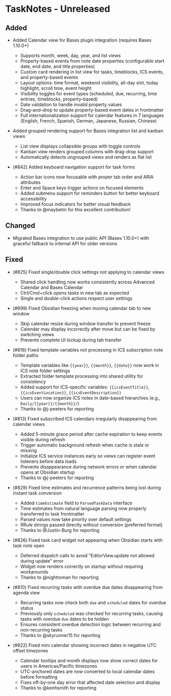 # TaskNotes - Unreleased

<!--

**Added** for new features.
**Changed** for changes in existing functionality.
**Deprecated** for soon-to-be removed features.
**Removed** for now removed features.
**Fixed** for any bug fixes.
**Security** in case of vulnerabilities.

Always acknowledge contributors and those who report issues.

Example:

```
## Fixed

- (#768) Fixed calendar view appearing empty in week and day views due to invalid time configuration values
  - Added time validation in settings UI with proper error messages and debouncing
  - Added runtime sanitization in calendar with safe defaults (00:00:00, 24:00:00, 08:00:00)
  - Prevents "Cannot read properties of null (reading 'years')" error from FullCalendar
  - Thanks to @userhandle for reporting and help debugging
```

-->

## Added

- Added Calendar view for Bases plugin integration (requires Bases 1.10.0+)
  - Supports month, week, day, year, and list views
  - Property-based events from note date properties (configurable start date, end date, and title properties)
  - Custom card rendering in list view for tasks, timeblocks, ICS events, and property-based events
  - Layout options: time format, weekend visibility, all-day slot, today highlight, scroll time, event height
  - Visibility toggles for event types (scheduled, due, recurring, time entries, timeblocks, property-based)
  - Date validation to handle invalid property values
  - Drag-and-drop to update property-based event dates in frontmatter
  - Full internationalization support for calendar features in 7 languages (English, French, Spanish, German, Japanese, Russian, Chinese)

- Added grouped rendering support for Bases integration list and kanban views
  - List view displays collapsible groups with toggle controls
  - Kanban view renders grouped columns with drag-drop support
  - Automatically detects ungrouped views and renders as flat list

- (#842) Added keyboard navigation support for task forms
  - Action bar icons now focusable with proper tab order and ARIA attributes
  - Enter and Space keys trigger actions on focused elements
  - Added submenu support for reminders button for better keyboard accessibility
  - Improved focus indicators for better visual feedback
  - Thanks to @maybetm for this excellent contribution!

## Changed

- Migrated Bases integration to use public API (Bases 1.10.0+) with graceful fallback to internal API for older versions

## Fixed

- (#825) Fixed single/double click settings not applying to calendar views
  - Shared click handling now works consistently across Advanced Calendar and Bases Calendar
  - Ctrl/Cmd+click opens tasks in new tab as expected
  - Single and double-click actions respect user settings

- (#699) Fixed Obsidian freezing when moving calendar tab to new window
  - Skip calendar resize during window transfer to prevent freeze
  - Calendar may display incorrectly after move but can be fixed by switching views
  - Prevents complete UI lockup during tab transfer

- (#816) Fixed template variables not processing in ICS subscription note folder paths
  - Template variables like `{{year}}`, `{{month}}`, `{{date}}` now work in ICS note folder settings
  - Extracted folder template processing into shared utility for consistency
  - Added support for ICS-specific variables: `{{icsEventTitle}}`, `{{icsEventLocation}}`, `{{icsEventDescription}}`
  - Users can now organize ICS notes in date-based hierarchies (e.g., `Daily/{{year}}/{{month}}/`)
  - Thanks to @j-peeters for reporting

- (#813) Fixed subscribed ICS calendars irregularly disappearing from calendar views
  - Added 5-minute grace period after cache expiration to keep events visible during refresh
  - Trigger automatic background refresh when cache is stale or missing
  - Initialize ICS service instances early so views can register event listeners before data loads
  - Prevents disappearance during network errors or when calendar opens at Obsidian startup
  - Thanks to @j-peeters for reporting

- (#829) Fixed time estimates and recurrence patterns being lost during instant task conversion
  - Added `timeEstimate` field to `ParsedTaskData` interface
  - Time estimates from natural language parsing now properly transferred to task frontmatter
  - Parsed values now take priority over default settings
  - RRule strings passed directly without conversion (preferred format)
  - Thanks to @Justin-Burg for reporting

- (#826) Fixed task card widget not appearing when Obsidian starts with task note open
  - Deferred dispatch calls to avoid "EditorView.update not allowed during update" error
  - Widget now renders correctly on startup without requiring workarounds
  - Thanks to @nightroman for reporting

- (#810) Fixed recurring tasks with overdue due dates disappearing from agenda view
  - Recurring tasks now check both `due` and `scheduled` dates for overdue status
  - Previously only `scheduled` was checked for recurring tasks, causing tasks with overdue `due` dates to be hidden
  - Ensures consistent overdue detection logic between recurring and non-recurring tasks
  - Thanks to @skyrunner15 for reporting

- (#822) Fixed mini calendar showing incorrect dates in negative UTC offset timezones
  - Calendar tooltips and month displays now show correct dates for users in Americas/Pacific timezones
  - UTC-anchored dates are now converted to local calendar dates before formatting
  - Fixes off-by-one day error that affected date selection and display
  - Thanks to @kenhsmith for reporting

